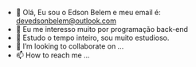 - 👋 Olá, Eu sou o Edson Belem e meu email é: devedsonbelem@outlook.com
- 👀 Eu me interesso muito por programação back-end
- 🌱 Estudo o tempo inteiro, sou muito estudioso.
- 💞️ I’m looking to collaborate on ...
- 📫 How to reach me ...

<!---
devedsonbelem/devedsonbelem is a ✨ special ✨ repository because its `README.md` (this file) appears on your GitHub profile.
You can click the Preview link to take a look at your changes.
--->
